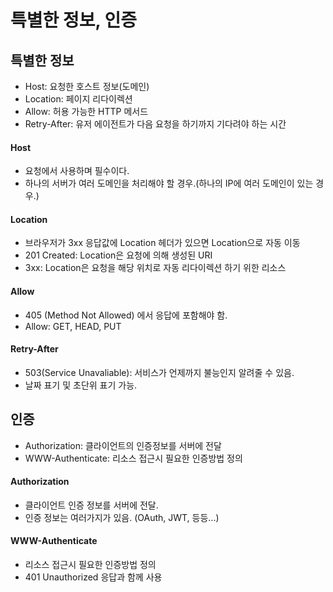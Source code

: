 # 특별한 정보, 인증

## 특별한 정보
* Host: 요청한 호스트 정보(도메인)
* Location: 페이지 리다이렉션
* Allow: 허용 가능한 HTTP 메서드
* Retry-After: 유저 에이전트가 다음 요청을 하기까지 기다려야 하는 시간

#### Host
* 요청에서 사용하며 필수이다.
* 하나의 서버가 여러 도메인을 처리해야 할 경우.(하나의 IP에 여러 도메인이 있는 경우.)

#### Location
* 브라우저가 3xx 응답값에 Location 헤더가 있으면 Location으로 자동 이동
* 201 Created: Location은 요청에 의해 생성된 URI
* 3xx: Location은 요청을 해당 위치로 자동 리다이렉션 하기 위한 리소스

#### Allow
* 405 (Method Not Allowed) 에서 응답에 포함해야 함.
* Allow: GET, HEAD, PUT

#### Retry-After
* 503(Service Unavaliable): 서비스가 언제까지 불능인지 알려줄 수 있음.
* 날짜 표기 및 초단위 표기 가능.

## 인증
* Authorization: 클라이언트의 인증정보를 서버에 전달
* WWW-Authenticate: 리소스 접근시 필요한 인증방법 정의

#### Authorization
* 클라이언트 인증 정보를 서버에 전달.
* 인증 정보는 여러가지가 있음. (OAuth, JWT, 등등...)

#### WWW-Authenticate
* 리소스 접근시 필요한 인증방법 정의
* 401 Unauthorized 응답과 함께 사용